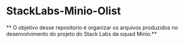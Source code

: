 # StackLabs-Minio-Olist
** O objetivo desse repositorio é organizar os arquivos produzidos no desenvolvimento do projeto do Stack Labs da squad Minio.**
